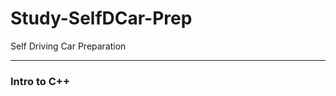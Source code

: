 # Study-SelfDCar-Prep
Self Driving Car Preparation

--------------------------------------------------------------------------------
### Intro to C++
























